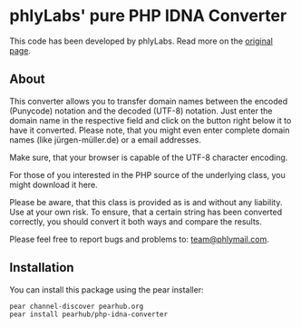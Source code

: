phlyLabs' pure PHP IDNA Converter
==

This code has been developed by phlyLabs. Read more on the [original page](http://idnaconv.phlymail.de/).

About
--

This converter allows you to transfer domain names between the encoded (Punycode) notation and the decoded (UTF-8) notation.
Just enter the domain name in the respective field and click on the button right below it to have it converted. Please note, that you might even enter complete domain names (like jürgen-müller.de) or a email addresses.

Make sure, that your browser is capable of the UTF-8 character encoding.

For those of you interested in the PHP source of the underlying class, you might download it here.

Please be aware, that this class is provided as is and without any liability. Use at your own risk.
To ensure, that a certain string has been converted correctly, you should convert it both ways and compare the results.

Please feel free to report bugs and problems to: team@phlymail.com.

Installation
--

You can install this package using the pear installer:

    pear channel-discover pearhub.org
    pear install pearhub/php-idna-converter
